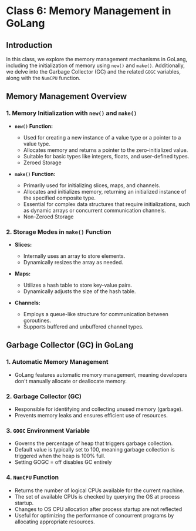 # Class 6: Memory Management in GoLang

## Introduction
In this class, we explore the memory management mechanisms in GoLang, including the initialization of memory using `new()` and `make()`. Additionally, we delve into the Garbage Collector (GC) and the related `GOGC` variables, along with the `NumCPU` function.

## Memory Management Overview

### 1. Memory Initialization with `new()` and `make()`
- **`new()` Function:**
  - Used for creating a new instance of a value type or a pointer to a value type.
  - Allocates memory and returns a pointer to the zero-initialized value.
  - Suitable for basic types like integers, floats, and user-defined types.
  - Zeroed Storage 

- **`make()` Function:**
  - Primarily used for initializing slices, maps, and channels.
  - Allocates and initializes memory, returning an initialized instance of the specified composite type.
  - Essential for complex data structures that require initializations, such as dynamic arrays or concurrent communication channels.
  - Non-Zeroed Storage

### 2. Storage Modes in `make()` Function
- **Slices:**
  - Internally uses an array to store elements.
  - Dynamically resizes the array as needed.

- **Maps:**
  - Utilizes a hash table to store key-value pairs.
  - Dynamically adjusts the size of the hash table.

- **Channels:**
  - Employs a queue-like structure for communication between goroutines.
  - Supports buffered and unbuffered channel types.

## Garbage Collector (GC) in GoLang

### 1. Automatic Memory Management
- GoLang features automatic memory management, meaning developers don't manually allocate or deallocate memory.

### 2. Garbage Collector (GC)
- Responsible for identifying and collecting unused memory (garbage).
- Prevents memory leaks and ensures efficient use of resources.

### 3. `GOGC` Environment Variable
- Governs the percentage of heap that triggers garbage collection.
- Default value is typically set to 100, meaning garbage collection is triggered when the heap is 100% full.
- Setting GOGC = off disables GC entirely

### 4. `NumCPU` Function
- Returns the number of logical CPUs available for the current machine.
- The set of available CPUs is checked by querying the OS at process startup.
- Changes to OS CPU allocation after process startup are not reflected
- Useful for optimizing the performance of concurrent programs by allocating appropriate resources.